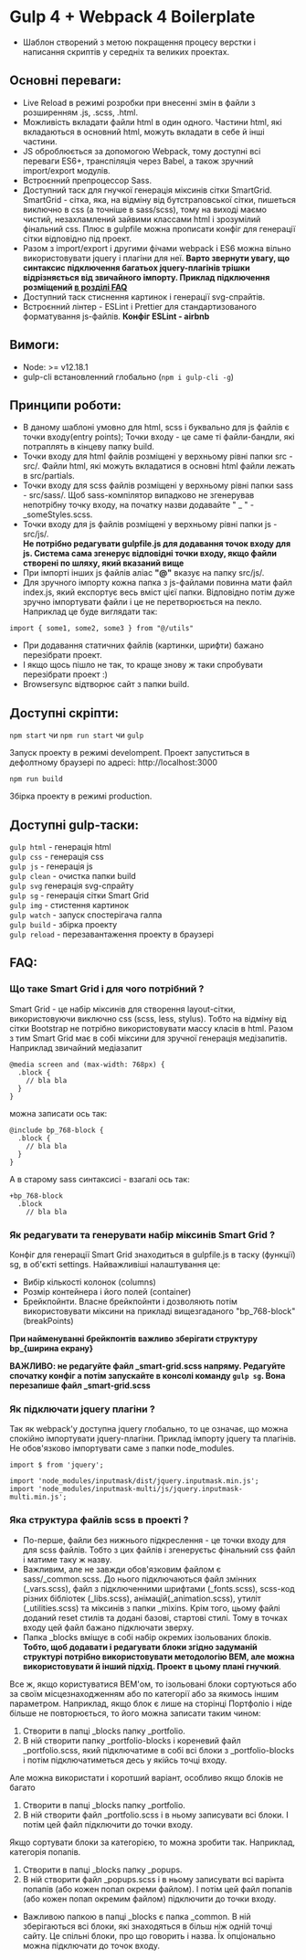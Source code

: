 # Gulp 4 + Webpack 4 Boilerplate

* Шаблон створений з метою покращення процесу верстки і написання скриптів у
середніх та великих проектах.

<h2 id="advantages"> Основні переваги: </h2>

- Live Reload в режимі розробки при внесенні змін в файли з розширенням .js, .scss, .html.
- Можливість вкладати файли html в один одного. Частини html, які вкладаються в основний html, можуть вкладати в себе й інші частини.
- JS оброблюється за допомогою Webpack, тому доступні всі переваги ES6+, транспіляція через Babel, а також зручний import/export модулів.
- Встроєнний препроцессор Sass.
- Доступний таск для гнучкої генерація міксинів сітки SmartGrid. SmartGrid - сітка, яка, на відміну від бутстраповської сітки, пишеться виключно в css (а точніше в sass/scss), тому на виході маємо чистий, незахламлений зайвими классами html і зрозумілий фінальний сss. Плюс в gulpfile можна прописати конфіг для генерації сітки відповідно під проект.
- Разом з import/export і другими фічами webpack і ES6 можна вільно використовувати jquery і плагіни для неї. **Варто звернути увагу, що синтаксис підключення багатьох jquery-плагінів трішки відрізняється від звичайного імпорту. Приклад підключення розміщений [в розділі FAQ](#faq)**
- Доступний таск стиснення картинок і генерації svg-спрайтів.
- Встроєнний лінтер - ESLint і Prettier для стандартизованого форматування js-файлів. **Конфіг ESLint - airbnb**

<h2 id="requirements"> Вимоги:  </h2>

- Node: >= v12.18.1
- gulp-cli встановленний глобально (`npm i gulp-cli -g`)

<h2 id="priciples"> Принципи роботи:  </h2>

- В даному шаблоні умовно для html, scss і буквально для js файлів є точки входу(entry points); Точки входу - це саме ті файли-бандли, які потраплять в кінцеву папку build.
- Точки входу для html файлів розміщені у верхньому рівні папки src - src/. Файли html, які можуть вкладатися в основні html файли лежать в src/partials.
- Точки входу для scss файлів розміщені у верхньому рівні папки sass - src/sass/. Щоб sass-компілятор випадково не згенерував непотрібну точку входу, на початку назви додавайте " _ " - _someStyles.scss.
- Точки входу для js файлів розміщені у верхньому рівні папки js - src/js/. <br/>
**Не потрібно редагувати gulpfile.js для додавання точок входу для js. Система сама згенерує відповідні точки входу, якщо файли створені по шляху, який вказаний вище**
- При імпорті інших js файлів аліас **"@"** вказує на папку src/js/.
- Для зручного імпорту кожна папка з js-файлами повинна мати файл index.js, який експортує весь вміст цієї папки. Відповідно потім дуже зручно імпортувати файли і це не перетворюється на пекло. Наприклад це буде виглядати так:
```
import { some1, some2, some3 } from "@/utils"
```
- При додавання статичних файлів (картинки, шрифти) бажано перезібрати проект.
- І якщо щось пішло не так, то краще знову ж таки спробувати перезібрати проект :)
- Browsersync відтворює сайт з папки build.

<h2 id="scripts"> Доступні скріпти:  </h2>

`npm start` чи `npm run start` чи `gulp`

Запуск проекту в режимі develompent.
Проект запуститься в дефолтному браузері по адресі: http://localhost:3000

`npm run build`

Збірка проекту в режимі production.

<h2 id="gulpTasks"> Доступні gulp-таски:  </h2>

`gulp html` - генерація html <br/>
`gulp css` - генерація css <br/>
`gulp js` - генерація js <br/>
`gulp clean` - очистка папки build <br/>
`gulp svg` генерація svg-спрайту <br/>
`gulp sg` - генерація сітки Smart Grid <br/>
`gulp img` - стистення картинок <br/>
`gulp watch` - запуск спостерігача галпа <br/>
`gulp build` - збірка проекту <br/>
`gulp reload` - перезавантаження проекту в браузері <br/>

<h2 id="faq"> FAQ:  </h2>

### Що таке Smart Grid і для чого потрібний ?

Smart Grid - це набір міксинів для створення layout-cітки, використовуючи виключно css (scss, less, stylus). Тобто на відміну від сітки Bootstrap не потрібно використовувати массу класів в html.
Разом з тим Smart Grid має в собі міксини для зручної генерація медізапитів. Наприклад звичайний медіазапит

```
@media screen and (max-width: 768px) {
  .block {
    // bla bla
  }
}

```
можна записати ось так:

```
@include bp_768-block {
  .block {
    // bla bla
  }
}

```

А в старому sass синтаксисі - взагалі ось так:

```
+bp_768-block
  .block 
    // bla bla

```

### Як редагувати та генерувати набір міксинів Smart Grid ?

Конфіг для генерації Smart Grid знаходиться в gulpfile.js в таску (функції) sg, в об'єкті settings. Найважливіші налаштування це:

- Вибір кількості колонок (columns)
- Розмір контейнера і його полей (container)
- Брейкпойнти. Власне брейкпойнти і дозволяють потім використовувати міксини на прикладі вищезгаданого "bp_768-block" (breakPoints)

**При найменуванні брейкпонтів важливо зберігати структуру bp_{ширина екрану}**

**ВАЖЛИВО: не редагуйте файл _smart-grid.scss напряму. Редагуйте спочатку конфіг а потім запускайте в консолі команду ```gulp sg```. Вона перезапише файл _smart-grid.scss**


### Як підключати jquery плагіни ?

Так як webpack'у доступна jquery глобально, то це означає, що можна спокійно імпортувати jquery-плагіни. Приклад імпорту jquery та плагінів. Не обов'язково імпортувати саме з папки node_modules.

```
import $ from 'jquery';

import 'node_modules/inputmask/dist/jquery.inputmask.min.js';
import 'node_modules/inputmask-multi/js/jquery.inputmask-multi.min.js';

```

### Яка структура файлів scss в проекті ?

- По-перше, файли без нижнього підкреслення - це точки входу для для scss файлів. Тобто з цих файлів і згенеруєтьс фінальний сss файл і матиме таку ж назву.
- Важливим, але не завжди обов'язковим файлом є sass/_common.scss. До нього підключаються файл змінних (_vars.scss), файл з підключенними шрифтами (_fonts.scss), scss-код різних бібліотек (_libs.scss), aнімацій(_animation.scss), утиліт (_utilities.scss) та міксинів з папки _mixins. Крім того, цьому файлі доданий reset стилів та додані базові, стартові стилі. Тому в точках входу цей файл бажано підключати зверху.
- Папка _blocks вміщує в собі набір окремих ізольованих блоків. **Тобто, щоб додавати і редагувати блоки згідно задуманій структурі потрібно використовувати методологію BEM, але можна використовувати й інший підхід. Проект в цьому плані гнучкий**. 

Все ж, якщо користуватися BEM'ом, то ізольовані блоки сортуються або за своїм місцезнаходженням або по категорії або за якимось іншим параметром. Наприклад, якщо блок є лише на сторінці Портфоліо і ніде більше не повторюється, то його можна записати таким чином:

1) Створити в папці _blocks папку _portfolio. 
2) В ній створити папку _portfolio-blocks і кореневий файл _portfolio.scss, який підключатиме в собі всі блоки з _portfolio-blocks і потім підключатиметься десь у якійсь точці входу.

Але можна використати і коротший варіант, особливо якщо блоків не багато

1) Створити в папці _blocks папку _portfolio. 
2) В ній створити файл _portfolio.scss і в ньому записувати всі блоки. І потім цей файл підключити до точки входу.

Якщо сортувати блоки за категорією, то можна зробити так. Наприклад, категорія попапів.
1) Створити в папці _blocks папку _popups. 
2) В ній створити файл _popups.scss і в ньому записувати всі варінта попапів (або кожен попап окреми файлом). І потім цей файл попапів (або кожен попап окремим файлом) підключити до точки входу.

- Важливою папкою в папці _blocks є папка _common. В ній зберігаються всі блоки, які знаходяться в більш ніж одній точці сайту. Це спільні блоки, про що говорить і назва. Їх опціонально можна підключати до точок входу.
